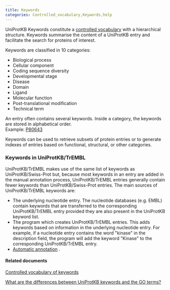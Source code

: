 ```yaml
---
title: Keywords
categories: Controlled_vocabulary,Keywords,help
---
```


UniProtKB Keywords constitute a [controlled vocabulary](http://www.uniprot.org/keywords) with a hierarchical structure. Keywords summarise the content of a UniProtKB entry and facilitate the search for proteins of interest.

Keywords are classified in 10 categories:

-   Biological process
-   Cellular component
-   Coding sequence diversity
-   Developmental stage
-   Disease
-   Domain
-   Ligand
-   Molecular function
-   Post-translational modification
-   Technical term

An entry often contains several keywords. Inside a category, the keywords are stored in alphabetical order.  
Example: [P80643](https://www.uniprot.org/uniprotkb/P80643#function)

Keywords can be used to retrieve subsets of protein entries or to generate indexes of entries based on functional, structural, or other categories.

### Keywords in UniProtKB/TrEMBL

UniProtKB/TrEMBL makes use of the same list of keywords as UniProtKB/Swiss-Prot but, because most keywords in an entry are added in the manual annotation process, UniProtKB/TrEMBL entries generally contain fewer keywords than UniProtKB/Swiss-Prot entries. The main sources of UniProtKB/TrEMBL keywords are:

-   The underlying nucleotide entry. The nucleotide databases (e.g. EMBL) contain keywords that are transferred to the corresponding UniProtKB/TrEMBL entry provided they are also present in the UniProtKB keyword list.
-   The program which creates UniProtKB/TrEMBL entries. This adds keywords based on information in the underlying nucleotide entry. For example, if a nucleotide entry contains the word "kinase" in the description field, the program will add the keyword "Kinase" to the corresponding UniProtKB/TrEMBL entry.
-   [Automatic annotation](http://www.uniprot.org/help/automatic%5Fannotation) .

#### Related documents

[Controlled vocabulary of keywords](http://www.uniprot.org/docs/keywlist)

[What are the differences between UniProtKB keywords and the GO terms?](http://www.uniprot.org/help/keywords%5Fvs%5Fgo)
